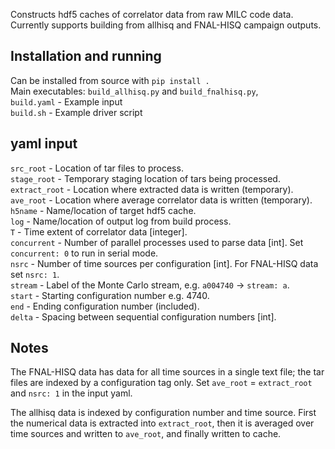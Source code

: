 Constructs hdf5 caches of correlator data from raw MILC code data.  
Currently supports building from allhisq and FNAL-HISQ campaign outputs.

## Installation and running
Can be installed from source with `pip install .`  
Main executables: `build_allhisq.py` and `build_fnalhisq.py`,  
`build.yaml` - Example input  
`build.sh` - Example driver script

## yaml input
`src_root` - Location of tar files to process.  
`stage_root` - Temporary staging location of tars being processed.  
`extract_root` - Location where extracted data is written (temporary).  
`ave_root` - Location where average correlator data is written (temporary).  
`h5name` - Name/location of target hdf5 cache.  
`log` - Name/location of output log from build process.  
`T` - Time extent of correlator data [integer].  
`concurrent` - Number of parallel processes used to parse data [int].
             Set `concurrent: 0` to run in serial mode.  
`nsrc` - Number of time sources per configuration [int].
       For FNAL-HISQ data set `nsrc: 1`.  
`stream` - Label of the Monte Carlo stream, e.g. `a004740` -> `stream: a`.  
`start` - Starting configuration number e.g. 4740.  
`end` - Ending configuration number (included).  
`delta` - Spacing between sequential configuration numbers [int].  

## Notes
The FNAL-HISQ data has data for all time sources in a single text file;
the tar files are indexed by a configuration tag only.
Set `ave_root` = `extract_root` and `nsrc: 1` in the input yaml.

The allhisq data is indexed by configuration number and time source.
First the numerical data is extracted into `extract_root`, then it is averaged
over time sources and written to `ave_root`, and finally written to cache.
